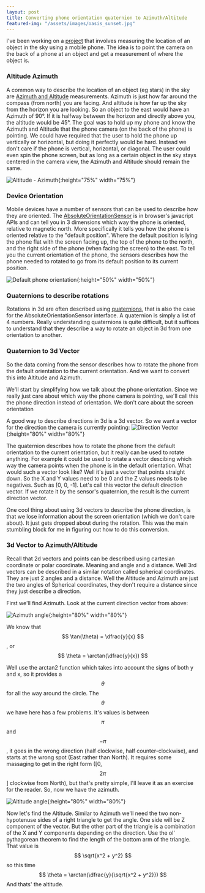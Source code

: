 ```yaml
---
layout: post
title: Converting phone orientation quaternion to Azimuth/Altitude
featured-img: "/assets/images/oasis_sunset.jpg"
---
```


I've been working on a [project](https://github.com/parkertimmins/sun-gps) that involves measuring the location of an object in the sky using a mobile phone. The idea is to point the camera on the back of a phone
at an object and get a measurement of where the object is. 


### Altitude Azimuth
A common way to describe the location of an object (eg stars) in the sky are [Azimuth and Altitude](https://en.wikipedia.org/wiki/Horizontal_coordinate_system)  measurements. Azimuth is just how far around the compass (from north) you are facing. 
And altitude is how far up the sky from the horizon you are looking. So an object to the east would have an Azimuth of 90°. If it is halfway between the horizon and directly 
above you, the altitude would be 45°. 
    The goal was to hold up my phone and know the Azimuth and Altitude that the phone camera (on the back of the phone) is pointing. We could have required that the user to hold the
phone up vertically or horizontal, but doing it perfectly would be hard. Instead we don't care if the phone is vertical, horizontal, or diagonal. The user could even spin the
phone screen, but as long as a certain object in the sky stays centered in the camera view, the Azimuth and Altitude should remain the same. 


![Altitude - Azimuth]({{site.baseurl}}/assets/images/posts/azimuth_altitude/azimuth_altitude.jpeg "Altitude and Azimuth"){:height="75%" width="75%"}


### Device Orientation 
Mobile devices have a number of sensors that can be used to describe how they are oriented. The 
[AbsoluteOrientationSensor](https://developer.mozilla.org/en-US/docs/Web/API/AbsoluteOrientationSensor) is in browser's javacript APIs and can tell you in 3 dimensions which way the phone is oriented, relative to magnetic north. More specifically it tells you how the phone is oriented relative 
to the "default position". Where the default position is lying the phone flat with the screen facing up, the top of the phone to the north, 
and the right side of the phone (when facing the screen) to the east. To tell you the current orientation of the phone, the sensors describes how the phone
needed to rotated to go from its default position to its current position. 

![Default phone orientation]({{site.baseurl}}/assets/images/posts/azimuth_altitude/default_phone_orientation.jpeg "Default device orientation"){:height="50%" width="50%"}


### Quaternions to describe rotations
Rotations in 3d are often described using [quaternions](https://www.3dgep.com/understanding-quaternions/), that is also the case for the AbsoluteOrientationSensor interface. A quaternion is simply a list of 4 numbers. Really understanding quaternions is quite difficult, but it suffices to understand that they describe a way to rotate an object in 3d from one orientation to another.


### Quaternion to 3d Vector 
So the data coming from the sensor describes how to rotate the phone from the default orientation to the current orientation. And we want to convert this into Altitude and Azimuth.

We'll start by simplifying how we talk about the phone orientation. Since we really just care about which way the phone camera is pointing, we'll call this the phone direction instead of
orientation. We don't care about the screen orientation 

A good way to describe directions in 3d is a 3d vector. So we want a vector for the direction the camera is currently pointing:
![Direction Vector]({{site.baseurl}}/assets/images/posts/azimuth_altitude/direction_vector.jpg "Direction Vector"){:height="80%" width="80%"}

The quaternion describes how to rotate the phone from the default orientation to the current orientation, but it really can be used to rotate anything.
For example it could be used to rotate a vector descibing which way the camera points when the phone is in the default orientation. What would such a vector look like?
Well it's just a vector that points straight down. So the X and Y values need to be 0 and the Z values needs to be negatives. Such as [0, 0, -1].
Let's call this vector the default direction vector. If we rotate it by the sensor's quaternion, the result is the current direction vector.

One cool thing about using 3d vectors to describe the phone direction, is that we lose information about the screen orientation (which we don't care about). It
just gets dropped about during the rotation. This was the main stumbling block for me in figuring out how to do this conversion. 



### 3d Vector to Azimuth/Altitude
Recall that 2d vectors and points can be described using cartesian coordinate or polar coordinate. Meaning and angle and a distance. Well 3rd vectors can be
described in a similar notation called spherical coordinates. They are just 2 angles and a distance. Well the Altitude and Azimuth are just the two angles of Spherical coordinates,
they don't require a distance since they just describe a direction.

First we'll find Azimuth. Look at the current direction vector from above:

![Azimuth angle]({{site.baseurl}}/assets/images/posts/azimuth_altitude/azimuth_angle.jpg "Azimuth angle (feel free to ingore that direction is mispelled twice)"){:height="80%" width="80%"}

We know that $$ \tan(\theta) = \dfrac{y}{x} $$ , or $$ \theta = \arctan(\dfrac{y}{x}) $$

Well use the arctan2 function which takes into account the signs of both y and x, so it provides a $$ \theta $$ for all the way around the circle.
The $$ \theta $$ we have here has a few problems. It's values is between $$ \pi $$ and $$ -\pi $$, it goes in the wrong direction (half clockwise, half counter-clockwise), and starts at the wrong spot (East rather than North). It requires some massaging to get in the right form ([0, $$ 2\pi $$] clockwise from North), but that's pretty simple, I'll leave it as an exercise for the reader. So, now we have the azimuth.

![Altitude angle]({{site.baseurl}}/assets/images/posts/azimuth_altitude/altitude_angle.jpg "Altitude angle"){:height="80%" width="80%"}

Now let's find the Altitude. Similar to Azimuth we'll need the two non-hypotenuse sides of a right triangle to get the angle. One side will be Z component
of the vector. But the other part of the triangle is a combination of the X and Y components depending on the direction.
Use the ol' pythagorean theorem to find the length of the bottom arm of the triangle. That value is $$ \sqrt{x^2 + y^2} $$ so this 
time $$ \theta = \arctan(\dfrac{y}{\sqrt{x^2 + y^2}}) $$
And thats' the altitude.

 




